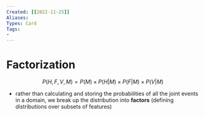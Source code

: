 ```yaml
---
Created: [[2022-11-25]]
Aliases: 
Types: Card
Tags: 
- 
---
```

# Factorization
$$P(H, F, V, M)=P(M)\times P(H|M)\times P(F|M)\times P(V|M)$$
- rather than calculating and storing the probabilities of all the joint events in a domain, we break up the distribution into **factors** (defining distributions over subsets of features)